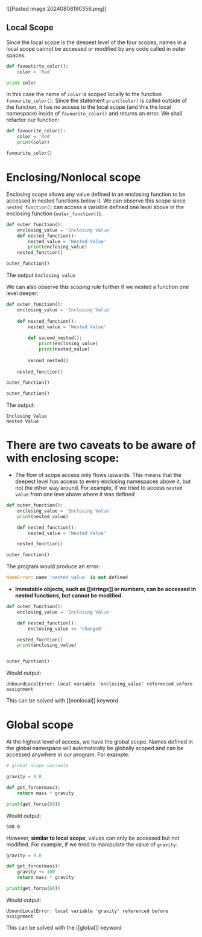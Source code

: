 ![[Pasted image 20240808190356.png]]

## Local Scope
Since the local scope is the deepest level of the four scopes, names in a local scope cannot be accessed or modified by any code called in outer spaces.
```Python
def favoutirte_color():
	color = 'Red'

print color
```
In this case the name of `color` is scoped locally to the function `favourite_color()`. Since the statement `print(color)` is called outside of the function, it has no access to the local scope (and this the local namespace) inside of `favourite_color()` and returns an error.
We shall refactor our function:

```Python
def favourite_color():
	color = 'Red'
	print(color)

favourite_color()
```

# Enclosing/Nonlocal scope
Enclosing scope allows any value defined in an enclosing function to be accessed in nested functions below it. We can observe this scope since `nested_function()` can access a variable defined one level above in the enclosing function (`outer_function()`).
```Python
def outer_function():
	enclosing_value = 'Enclosing Value'
	def nested_function():
		nested_value = 'Nested Value'
		print(enclosing_value)
	nested_function()

outer_function()
```

The output
`Enclosing value`

We can also observe this scoping rule further if we nested a function one level deeper:
```Python
def outer_function():
	enclosing_value = 'Enclosing Value'
	
	def nested_function():
		nested_value = 'Nested Value'
		
		def second_nested():
			print(enclosing_value)
			print(nested_value)
		
		second_nested()
	
	nested_function()

outer_function()

outer_function()
```

The output:
```
Enclosing Value
Nested Value
```

# There are two caveats to be aware of with enclosing scope:

- The flow of scope access only flows upwards. This means that the deepest level has access to every enclosing namespaces above it, but not the other way around. For example, if we tried to access `nested value` from one leve above where it was defined
```Python
def outer_function():
	enclosing_value = 'Enclosing Value'
	print(nested_value)

	def nested_function():
		nested_value = 'Nested Value'

	nested_function()

outer_function()
```

The program would produce an error:
```Python
NameError: name 'nested_value' is not defined
```

- **Immutable objects, such as [[strings]] or numbers, can be accessed in nested functions, but cannot be modified.**
```Python
def outer_function():
	enclosing_value = 'Enclosing Value'

	def nested_function():
		enclosing_value += 'changed'

	nested_fucntion()
	print(enclosing_value)


outer_fucntion()
```

Would output:
```
UnboundLocalError: local variable 'enclosing_value' referenced vefore assignment
```

This can be solved with [[nonlocal]] keyword

# Global scope

At the highest level of access, we have the global scope. Names defined in the global namespace will automatically be globally scoped and can be accessed anywhere in our program.
For example:
```Python
# global scope variable

gravity = 9.8

def get_force(mass):
	return mass * gravity

print(get_force(60))
```

Would output:
```
588.0
```

However, **similar to local scope**, values can only be accessed but not modified. For example, if we tried to manipulate the value of `gravity`:

```Python
gravity = 9.8

def get_force(mass):
	gravity += 100
	return mass * gravity

print(get_force(60))
```

Would output:

```
UboundLocalError: local variable 'gravity' referenced before assignment
```

This can be solved with the [[global]] keyword